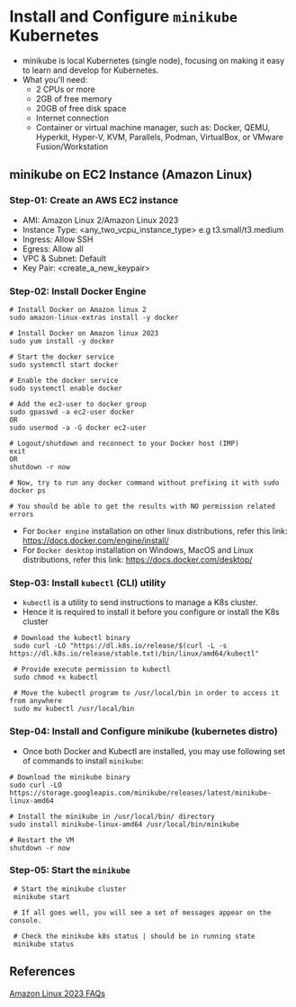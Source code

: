 # Install and Configure `minikube` Kubernetes

- minikube is local Kubernetes (single node), focusing on making it easy to learn and develop for Kubernetes.
- What you'll need:
  - 2 CPUs or more
  - 2GB of free memory
  - 20GB of free disk space
  - Internet connection
  - Container or virtual machine manager, such as: Docker, QEMU, Hyperkit, Hyper-V, KVM, Parallels, Podman, VirtualBox, or VMware Fusion/Workstation

## minikube on EC2 Instance (Amazon Linux)

### Step-01: Create an AWS EC2 instance

- AMI: Amazon Linux 2/Amazon Linux 2023
- Instance Type: <any_two_vcpu_instance_type> e.g t3.small/t3.medium
- Ingress: Allow SSH
- Egress: Allow all
- VPC & Subnet: Default
- Key Pair: <create_a_new_keypair>

### Step-02: Install Docker Engine

```
# Install Docker on Amazon linux 2
sudo amazon-linux-extras install -y docker

# Install Docker on Amazon linux 2023
sudo yum install -y docker

# Start the docker service
sudo systemctl start docker

# Enable the docker service
sudo systemctl enable docker

# Add the ec2-user to docker group
sudo gpasswd -a ec2-user docker
OR
sudo usermod -a -G docker ec2-user

# Logout/shutdown and reconnect to your Docker host (IMP)
exit
OR
shutdown -r now

# Now, try to run any docker command without prefixing it with sudo
docker ps

# You should be able to get the results with NO permission related errors
```

- For `Docker engine` installation on other linux distributions, refer this link: https://docs.docker.com/engine/install/
- For `Docker desktop` installation on Windows, MacOS and Linux distributions, refer this link: https://docs.docker.com/desktop/

### Step-03: Install `kubectl` (CLI) utility

- `kubectl` is a utility to send instructions to manage a K8s cluster.
- Hence it is required to install it before you configure or install the K8s cluster

```
 # Download the kubectl binary
 sudo curl -LO "https://dl.k8s.io/release/$(curl -L -s https://dl.k8s.io/release/stable.txt)/bin/linux/amd64/kubectl"

 # Provide execute permission to kubectl
 sudo chmod +x kubectl

 # Move the kubectl program to /usr/local/bin in order to access it from anywhere
 sudo mv kubectl /usr/local/bin

```

### Step-04: Install and Configure minikube (kubernetes distro)

- Once both Docker and Kubectl are installed, you may use following set of commands to install `minikube`:

```
# Download the minikube binary
sudo curl -LO https://storage.googleapis.com/minikube/releases/latest/minikube-linux-amd64

# Install the minikube in /usr/local/bin/ directory
sudo install minikube-linux-amd64 /usr/local/bin/minikube

# Restart the VM
shutdown -r now
```

### Step-05: Start the `minikube`

```
 # Start the minikube cluster
 minikube start

 # If all goes well, you will see a set of messages appear on the console.

 # Check the minikube k8s status | should be in running state
 minikube status

```

## References

[Amazon Linux 2023 FAQs](https://aws.amazon.com/linux/amazon-linux-2023/faqs/)
